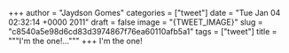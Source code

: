 
+++
author = "Jaydson Gomes"
categories = ["tweet"]
date = "Tue Jan 04 02:32:14 +0000 2011"
draft = false
image = "{TWEET_IMAGE}"
slug = "c8540a5e98d6cd83d3974867f76ea60110afb5a1"
tags = ["tweet"]
title = """I'm the one!..."""
+++
I'm the one!
